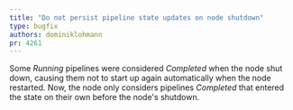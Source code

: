 ```yaml
---
title: "Do not persist pipeline state updates on node shutdown"
type: bugfix
authors: dominiklohmann
pr: 4261
---
```


Some *Running* pipelines were considered *Completed* when the node shut down,
causing them not to start up again automatically when the node restarted. Now,
the node only considers pipelines *Completed* that entered the state on their
own before the node's shutdown.
